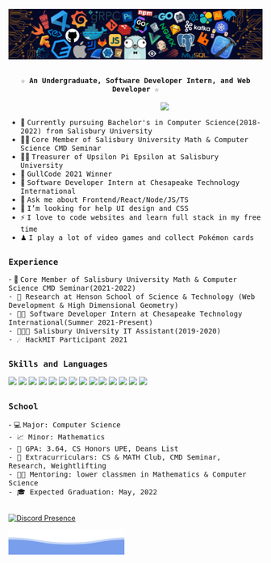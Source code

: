 ![](https://github.com/jacobduncan00/jacobduncan00/blob/master/header_.png)

## <p align="center"><h4 align="center"><samp>☆ An Undergraduate, Software Developer Intern, and Web Developer ☆</samp></h4></p>

<div>
<img align="right" src="https://media.giphy.com/media/yuI7fL5cR1YeA/giphy.gif?cid=ecf05e476lpdqb3xdnsmexxs3zl5y3t3gjfkvk679ckyt3fh&rid=giphy.gif&ct=g" width="40%"/>
  <br>

- 👷 <samp>Currently pursuing Bachelor's in Computer Science(2018-2022) from Salisbury University
- ✍🏻 <samp>Core Member of Salisbury University Math & Computer Science CMD Seminar
- 👨‍🏫 <samp>Treasurer of Upsilon Pi Epsilon at Salisbury University
- 🥇 <samp>GullCode 2021 Winner
- 💼 <samp>Software Developer Intern at Chesapeake Technology International
- 💬 <samp>Ask me about Frontend/React/Node/JS/TS
- 🤔 <samp>I’m looking for help UI design and CSS
- ⚡ <samp>I love to code websites and learn full stack in my free time
- ♟ <samp>I play a lot of video games and collect Pokémon cards
</div>
  
##

<div>
<h3><b><samp>Experience</samp></b></h3>
- 👷 <samp>Core Member of Salisbury University Math & Computer Science CMD Seminar(2021-2022)<br>
- 🔬 <samp>Research at Henson School of Science & Technology (Web Development & High Dimensional Geometry)<br>
- 🕵🏻 <samp>Software Developer Intern at Chesapeake Technology International(Summer 2021-Present)<br>
- 👨🏾‍💻 <samp>Salisbury University IT Assistant(2019-2020)<br>
- ☄️ <samp>HackMIT Participant 2021<br>
</div>

##
<h3><b><samp>Skills and Languages</samp></b></h3>

<span>
<img src="https://img.icons8.com/color/48/000000/nodejs.png"/>
<img src="https://img.icons8.com/color/48/000000/javascript--v1.png"/>
<img src="https://img.icons8.com/color/48/000000/typescript.png"/>
<img src="https://img.icons8.com/color/48/000000/vue-js.png"/>
<img src="https://img.icons8.com/color/48/000000/react-native.png"/>
<img src="https://user-images.githubusercontent.com/35266067/131777606-85452d28-9b2e-4825-a518-1bbfc4d5f5ba.png"/>
<img src="https://user-images.githubusercontent.com/35266067/131777548-11fa0d17-bd4e-4a13-84b8-d1f063677639.png"/>
<img src="https://img.icons8.com/color/48/000000/css3.png"/>
<img src="https://img.icons8.com/color/48/000000/html-5--v1.png"/>
<img src="https://img.icons8.com/color/48/000000/c-programming.png"/>
<img src="https://img.icons8.com/color/48/000000/golang.png"/>
<img src="https://img.icons8.com/color/48/000000/mysql-logo.png"/>
<img src="https://img.icons8.com/fluency/48/000000/laravel.png"/>
<img src="https://img.icons8.com/color/48/000000/java-coffee-cup-logo--v1.png"/>
</span>
  
##

<div>
<h3><b><samp>School</samp></b></h3>
- 💻 <samp>Major: Computer Science<br>
- 📈 <samp>Minor: Mathematics<br>
- 🧠 <samp>GPA: 3.64, CS Honors UPE, Deans List<br>
- 🤩 <samp>Extracurriculars: CS & MATH Club, CMD Seminar, Research, Weightlifting<br>
- 👨‍🏫 <samp>Mentoring: lower classmen in Mathematics & Computer Science<br>
- 🎓 <samp>Expected Graduation: May, 2022<br>
</div>
  
  ##
  
  [![Discord Presence](https://lanyard-profile-readme.vercel.app/api/230938722017869824)](https://discord.com/users/230938722017869824)


![](https://github.com/amandewatnitrr/amandewatnitrr/blob/main/imgs/bottom_header.svg)
